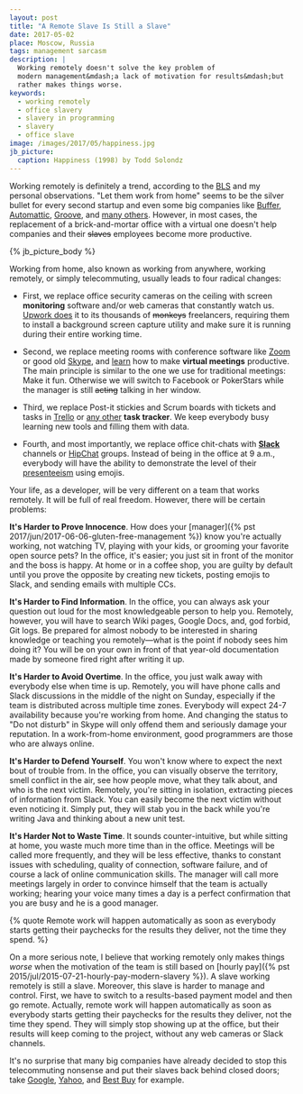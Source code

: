 ```yaml
---
layout: post
title: "A Remote Slave Is Still a Slave"
date: 2017-05-02
place: Moscow, Russia
tags: management sarcasm
description: |
  Working remotely doesn't solve the key problem of
  modern management&mdash;a lack of motivation for results&mdash;but
  rather makes things worse.
keywords:
  - working remotely
  - office slavery
  - slavery in programming
  - slavery
  - office slave
image: /images/2017/05/happiness.jpg
jb_picture:
  caption: Happiness (1998) by Todd Solondz
---
```


Working remotely is definitely a trend, according to the
[BLS](https://www.bls.gov/opub/ted/2016/24-percent-of-employed-people-did-some-or-all-of-their-work-at-home-in-2015.htm)
and my personal observations.
"Let them work from home"
seems to be the silver bullet for
every second startup and even some big companies like
[Buffer](https://open.bufferapp.com/remote-team-connect/),
[Automattic](https://www.linkedin.com/pulse/billion-dollar-tech-company-offices-email-glenn-leibowitz),
[Groove](https://www.groovehq.com/blog/remote-work-tips),
and
[many others](https://www.forbes.com/sites/laurashin/2017/01/31/work-from-home-in-2017-the-top-100-companies-offering-remote-jobs/).
However, in most cases, the replacement of a brick-and-mortar office with a virtual one
doesn't help companies and their <del>slaves</del> employees
become more productive.

<!--more-->

{% jb_picture_body %}

Working from home, also known as working from anywhere,
working remotely, or simply telecommuting, usually leads to four
radical changes:

  * First, we replace office security cameras on the ceiling with screen
    **monitoring** software and/or web cameras that constantly watch us.
    [Upwork does](https://support.upwork.com/hc/en-us/articles/211064098-Log-Time-with-the-Upwork-Desktop-App-)
    it to its thousands of <del>monkeys</del> freelancers,
    requiring them to install a background screen capture utility
    and make sure it is running during their entire working time.

  * Second, we replace meeting rooms with conference software
    like [Zoom](https://zoom.us/) or good old [Skype](https://www.skype.com/en/),
    and [learn](https://hbr.org/2015/03/how-to-run-a-great-virtual-meeting)
    how to make **virtual meetings** productive. The main principle is similar to
    the one we use for traditional meetings: Make it fun. Otherwise we will
    switch to Facebook or PokerStars while the manager is
    still <del>acting</del> talking in her window.

  * Third, we replace Post-it stickies and Scrum boards with tickets and
    tasks in [Trello](https://trello.com/)
    or [any other](https://www.quora.com/What-are-the-best-alternatives-to-Trello)
    **task tracker**.
    We keep everybody busy learning new tools and filling them with data.

  * Fourth, and most importantly, we replace office chit-chats with
    [**Slack**](https://slack.com/) channels or [HipChat](https://www.hipchat.com/) groups.
    Instead of being in the office at 9 a.m.,
    everybody will have the ability to demonstrate the level of their
    [presenteeism](https://en.wikipedia.org/wiki/Presenteeism) using emojis.

Your life, as a developer, will be very different on a team that
works remotely. It will be full of real freedom. However, there will be
certain problems:

**It's Harder to Prove Innocence**.
How does your
[manager]({% pst 2017/jun/2017-06-06-gluten-free-management %}) know you're actually working,
not watching TV, playing with your kids, or grooming your favorite
open source pets? In the office, it's easier; you just sit in front of the monitor
and the boss is happy. At home or in a coffee shop, you are guilty by
default until you prove the opposite by creating new tickets,
posting emojis to Slack, and sending emails with multiple CCs.

**It's Harder to Find Information**.
In the office, you can always ask your question out loud for
the most knowledgeable person to help you. Remotely, however, you will have
to search Wiki pages, Google Docs,
and, god forbid, Git logs. Be prepared for almost nobody
to be interested in sharing knowledge or teaching you remotely&mdash;what
is the point if nobody sees him doing it? You will be on your own
in front of that year-old documentation made by someone fired
right after writing it up.

**It's Harder to Avoid Overtime**.
In the office, you just walk away with everybody else when time is up. Remotely,
you will have phone calls and Slack discussions in the middle of the night on Sunday,
especially if the team is distributed across multiple time zones. Everybody
will expect 24-7 availability because you're working from home. And changing
the status to "Do not disturb" in Skype will only offend them and seriously
damage your reputation. In a work-from-home environment, good programmers are
those who are always online.

**It's Harder to Defend Yourself**.
You won't know where to expect the next bout of trouble from. In the office,
you can visually observe the territory, smell conflict in the air, see
how people move, what they talk about, and who is the next victim. Remotely,
you're sitting in isolation, extracting pieces of information from Slack.
You can easily become the next victim without even noticing it. Simply put,
they will stab you in the back while you're writing Java and thinking
about a new unit test.

**It's Harder Not to Waste Time**.
It sounds counter-intuitive, but while sitting at home, you waste much more time
than in the office. Meetings will be called more frequently, and they will
be less effective, thanks to constant issues with scheduling, quality of
connection, software failure, and of course a lack of online communication
skills. The manager will call more meetings largely in order to convince
himself that the team is actually working; hearing your voice many times a day is
a perfect confirmation that you are busy and he is a good manager.

{% quote Remote work will happen automatically as soon as everybody starts getting their paychecks for the results they deliver, not the time they spend. %}

On a more serious note, I believe that working remotely
only makes things _worse_ when the motivation of the team
is still based on [hourly pay]({% pst 2015/jul/2015-07-21-hourly-pay-modern-slavery %}).
A slave working remotely is still a slave. Moreover, this slave
is harder to manage and control. First, we have to switch to a results-based
payment model and then go remote. Actually, remote work will happen automatically
as soon as everybody starts getting their paychecks for the results they
deliver, not the time they spend. They will simply stop showing up at the office,
but their results will keep coming to the project,
without any web cameras or Slack channels.

It's no surprise that many big companies have already decided to stop this telecommuting
nonsense and put their slaves back behind closed doors; take
[Google](http://www.tbray.org/ongoing/When/201x/2014/02/19/Leaving-Google),
[Yahoo](http://money.cnn.com/2013/02/25/technology/yahoo-work-from-home/index.html?iid=EL), and
[Best Buy](http://money.cnn.com/2013/03/05/technology/best-buy-work-from-home/index.html)
for example.
